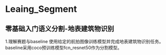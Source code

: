 # Leaing_Segment
## 零基础入门语义分割-地表建筑物识别
1.理解赛题与baseline
  使用给定的航拍图像训练模型并完成地表建筑物识别任务。
  baseline采用coco预训练模型fcn_resnet50作为分割模型。

